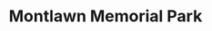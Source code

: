 ---
title: "Montlawn Memorial Park"
url: /raleigh/montlawn-memorial-park/
shop: funeral directors
---